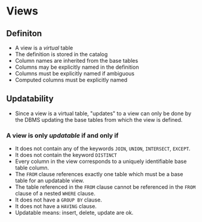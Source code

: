 # Views

## Definiton
- A view is a *virtual* table
- The definition is stored in the catalog
- Column names are inherited from the base tables
- Columns may be explicitly named in the definition
- Columns must be explicitly named if ambiguous
- Computed columns must be explicitly named


## Updatability
- Since a view is a virtual table, "updates" to a view can only be done by the DBMS updating the base tables from which the view is defined.
### A view is only *updatable* if and only if
- It does not contain any of the keywords `JOIN`, `UNION`, `INTERSECT`, `EXCEPT`.
- It does not contain the keyword `DISTINCT`
- Every column in the view corresponds to a uniquely identifiable base table column.
- The `FROM` clause references exactly one table which must be a base table for an updatable view.
- The table referenced in the `FROM` clause cannot be referenced in the `FROM` clause of a nested `WHERE` clause.
- It does not have a `GROUP BY` clause.
- It does not have a `HAVING` clause.
- Updatable means: insert, delete, update are ok.
